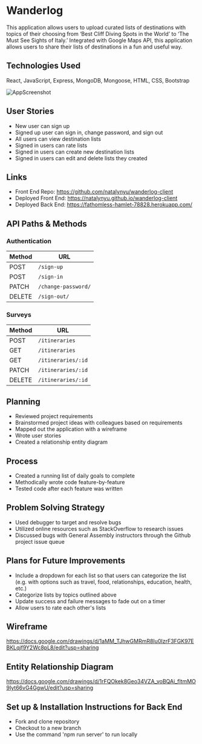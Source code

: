 Wanderlog
======
This application allows users to upload curated lists of destinations with topics of their choosing from ‘Best Cliff Diving Spots in the World’ to ‘The Must See Sights of Italy.’  Integrated with Google Maps API, this application allows users to share their lists of destinations in a fun and useful way. 

Technologies Used
------
React, JavaScript,  Express, MongoDB, Mongoose, HTML, CSS, Bootstrap

![AppScreenshot](https://i.imgur.com/AQy4AT1.png)

User Stories
------
* New user can sign up
* Signed up user can sign in, change password, and sign out
* All users can view destination lists
* Signed in users can rate lists
* Signed in users can create new destination lists
* Signed in users can edit and delete lists they created

Links
------
* Front End Repo: https://github.com/natalynyu/wanderlog-client
* Deployed Front End: https://natalynyu.github.io/wanderlog-client
* Deployed Back End: https://fathomless-hamlet-78828.herokuapp.com/

API Paths & Methods
------
### Authentication

| Method   | URL
|--------|------------------------
| POST   | `/sign-up`
| POST   | `/sign-in`
| PATCH  | `/change-password/`
| DELETE | `/sign-out/`

### Surveys

| Method   | URL
|--------|------------------------
| POST   | `/itineraries`
| GET    | `/itineraries`
| GET    | `/itineraries/:id`
| PATCH  | `/itineraries/:id`
| DELETE | `/itineraries/:id`

Planning
------
* Reviewed project requirements
* Brainstormed project ideas with colleagues based on requirements
* Mapped out the application with a wireframe
* Wrote user stories
* Created a relationship entity diagram

Process
------
* Created a running list of daily goals to complete
* Methodically wrote code feature-by-feature
* Tested code after each feature was written

Problem Solving Strategy
------
* Used debugger to target and resolve bugs
* Utilized online resources such as StackOverflow to research issues
* Discussed bugs with General Assembly instructors through the Github project issue queue


Plans for Future Improvements
------
* Include a dropdown for each list so that users can categorize the list (e.g. with options such as travel, food, relationships, education, health, etc.) 
* Categorize lists by topics outlined above
* Update success and failure messages to fade out on a timer
* Allow users to rate each other's lists

Wireframe
------
https://docs.google.com/drawings/d/1aMM_TJhwGMRmR8Iu0IzrF3FGK97EBKLqjf9Y2Wc8pL8/edit?usp=sharing

Entity Relationship Diagram
------
https://docs.google.com/drawings/d/1rFQOkek8Geo34VZA_voBQAi_fltmMO9Iyt66vG4GgwU/edit?usp=sharing

 Set up & Installation Instructions for Back End
 ------
 * Fork and clone repository
 * Checkout to a new branch
 * Use the command 'npm run server' to run locally
